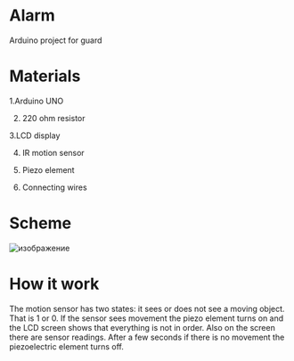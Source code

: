 # Alarm
Arduino project for guard

# Materials
1.Arduino UNO

2. 220 ohm resistor

3.LCD display

4. IR motion sensor

5. Piezo element

6. Connecting wires
 
# Scheme

![изображение](https://user-images.githubusercontent.com/62353818/170720362-2c0e2ab0-981f-4b47-a577-b68ab6abd645.png)

# How it work
The motion sensor has two states: it sees or does not see a moving object.
That is 1 or 0.
 If the sensor sees movement the piezo element turns on and the LCD screen shows that everything is not in order. Also on the screen there are sensor readings.
 After a few seconds if there is no movement the piezoelectric element turns off.

